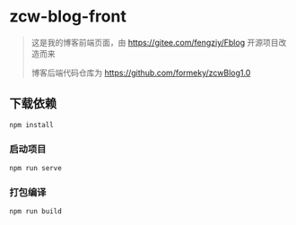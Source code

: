 # zcw-blog-front
>这是我的博客前端页面，由 https://gitee.com/fengziy/Fblog 开源项目改造而来
> 
> 博客后端代码仓库为 https://github.com/formeky/zcwBlog1.0
## 下载依赖
```
npm install
```

### 启动项目
```
npm run serve
```

### 打包编译
```
npm run build
```


